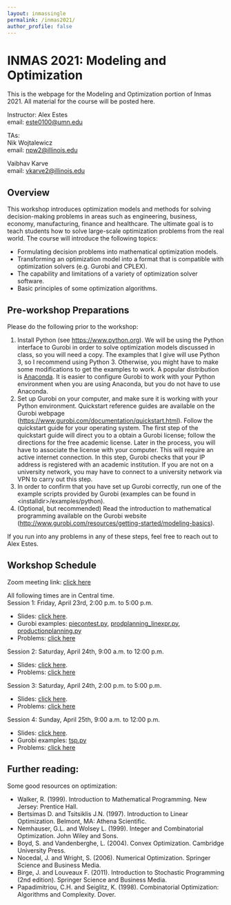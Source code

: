 ```yaml
---
layout: inmassingle
permalink: /inmas2021/
author_profile: false
---
```

# INMAS 2021: Modeling and Optimization
This is the webpage for the Modeling and Optimization portion of Inmas 2021. All material for the course will be posted here. 

Instructor: Alex Estes  
email: <este0100@umn.edu>

TAs:  
Nik Wojtalewicz  
email: <npw2@illinois.edu>  

Vaibhav Karve  
email: <vkarve2@illinois.edu>  

## Overview
This workshop introduces optimization models and methods for solving decision-making problems in areas such as engineering, business, economy, manufacturing, finance and healthcare. The ultimate goal is to teach students how to solve large-scale optimization problems from the real world. The course will introduce the following topics: 
- Formulating decision problems into mathematical optimization models.
- Transforming an optimization model into a format that is compatible with optimization solvers (e.g. Gurobi and CPLEX).
- The capability and limitations of a variety of optimization solver software.
- Basic principles of some optimization algorithms.

## Pre-workshop Preparations
Please do the following prior to the workshop:
1. Install Python (see <https://www.python.org>). We will be using the Python interface to Gurobi in order to solve optimization models discussed in class, so you will need a copy. The examples that I give will use Python 3, so I recommend using Python 3. Otherwise, you might have to make some modifications to get the examples to work. A popular distribution is [Anaconda](https://anaconda.com/products/individual). It is easier to configure Gurobi to work with your Python environment when you are using Anaconda, but you do not have to use Anaconda.
2. Set up Gurobi on your computer, and make sure it is working with your Python environment. Quickstart reference guides are available on the Gurobi webpage (<https://www.gurobi.com/documentation/quickstart.html>). Follow the quickstart guide for your operating system. The first step of the quickstart guide will direct you to a obtain a Gurobi license; follow the directions for the free academic license. Later in the process, you will have to associate the license with your computer. This will require an active internet connection. In this step, Gurobi checks that your IP address is registered with an academic institution. If you are not on a university network, you may have to connect to a university network via VPN to carry out this step.
3. In order to confirm that you have set up Gurobi correctly, run one of the example scripts provided by Gurobi (examples can be found in \<installdir\>/examples/python).
4. (Optional, but recommended) Read the introduction to mathematical programming available on the Gurobi website (<http://www.gurobi.com/resources/getting-started/modeling-basics>).

If you run into any problems in any of these steps, feel free to reach out to Alex Estes.

## Workshop Schedule
Zoom meeting link: [click here](https://umn.zoom.us/j/94999533278?pwd=TGpPTXA0UXlmc21zYlFVLzR1YlZhdz09)

All following times are in Central time.  
Session 1: Friday, April 23rd, 2:00 p.m. to 5:00 p.m.
- Slides: [click here](/files/inmas_2021_mo_day1.pdf).  
- Gurobi examples: [piecontest.py](/files/piecontest.py), [prodplanning_linexpr.py](/files/prodplanning_linexpr.py), [productionplanning.py](productionplanning.py)
- Problems: [click here](/files/inmas_session1_hw.pdf)

Session 2: Saturday, April 24th, 9:00 a.m. to 12:00 p.m.
- Slides: [click here](/files/inmas_2021_mo_day2.pdf).  
- Problems: [click here](/files/inmas_session2_hw.pdf)

Session 3: Saturday, April 24th, 2:00 p.m. to 5:00 p.m.
- Slides: [click here](/files/inmas_2021_mo_day3.pdf).  
- Problems: [click here](/files/inmas_session3_hw.pdf)

Session 4: Sunday, April 25th, 9:00 a.m. to 12:00 p.m.
- Slides: [click here](/files/inmas_2021_mo_day4.pdf). 
- Gurobi examples: [tsp.py](tsp.py)
- Problems: [click here](/files/inmas_session4_hw.pdf)

## Further reading:
Some good resources on optimization:
- Walker, R. (1999). Introduction to Mathematical Programming. New Jersey: Prentice Hall. 
- Bertsimas D. and Tsitsiklis J.N. (1997). Introduction to Linear Optimization. Belmont, MA: Athena Scientific.
- Nemhauser, G.L. and Wolsey L. (1999). Integer and Combinatorial Optimization. John Wiley and Sons.
- Boyd, S. and Vandenberghe, L. (2004). Convex Optimization. Cambridge University Press.
- Nocedal, J. and Wright, S. (2006). Numerical Optimization. Springer Science and Business Media.
- Birge, J. and Louveaux F. (2011). Introduction to Stochastic Programming (2nd edition). Springer Science and Business Media.
- Papadimitriou, C.H. and Seiglitz, K. (1998). Combinatorial Optimization: Algorithms and Complexity. Dover. 